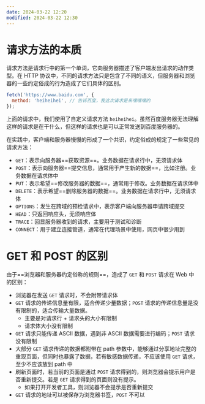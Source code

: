 ```yaml
---
date: 2024-03-22 12:20
modified: 2024-03-22 12:30
---
```


# 请求方法的本质

请求方法是请求行中的第一个单词，它向服务器描述了客户端发出请求的动作类型。在 HTTP 协议中，不同的请求方法只是包含了不同的语义，但服务器和浏览器的一些约定俗成的行为造成了它们具体的区别。

```js
fetch('https://www.baidu.com', {
  method: 'heiheihei', // 告诉百度，我这次请求是来嘿嘿嘿的
});
```

上面的请求中，我们使用了自定义请求方法 `heiheihei`。虽然百度服务器无法理解这样的请求是在干什么，但这样的请求也是可以正常发送到百度服务器的。

在实践中，客户端和服务器慢慢的形成了一个共识，约定俗成的规定了一些常见的请求方法：

- `GET`：表示向服务器==获取资源==。业务数据在请求行中，无须请求体
- `POST`：表示向服务器==提交信息，通常用于产生新的数据==，比如注册。业务数据在请求体中
- `PUT`：表示希望==修改服务器的数据==，通常用于修改。业务数据在请求体中
- `DELETE`：表示希望==删除服务器的数据==。业务数据在请求行中，无须请求体
- `OPTIONS`：发生在跨域的预检请求中，表示客户端向服务器申请跨域提交
- `HEAD`：只返回响应头，无须响应体
- `TRACE`：回显服务器收到的请求，主要用于测试和诊断
- `CONNECT`：用于建立连接管道，通常在代理场景中使用，网页中很少用到

# GET 和 POST 的区别

由于==浏览器和服务器约定俗称的规则==，造成了 `GET` 和 `POST` 请求在 Web 中的区别：

- 浏览器在发送 `GET` 请求时，不会附带请求体
- `GET` 请求的传递信息量有限，适合传递少量数据；`POST` 请求的传递信息量是没有限制的，适合传输大量数据。
	- 主要是对请求行 + 请求头的大小有限制
	- 请求体大小没有限制
- `GET` 请求只能传递 ASCII 数据，遇到非 ASCII 数据需要进行编码；`POST` 请求没有限制
- 大部分 `GET` 请求传递的数据都附带在 path 参数中，能够通过分享地址完整的重现页面，但同时也暴露了数据，若有敏感数据传递，不应该使用 `GET` 请求，至少不应该放到 path 中
- 刷新页面时，若当前的页面是通过 `POST` 请求得到的，则浏览器会提示用户是否重新提交。若是 `GET` 请求得到的页面则没有提示。
	- 如果打开开发者工具，则浏览器不会提示是否重新提交
- `GET` 请求的地址可以被保存为浏览器书签，`POST` 不可以
